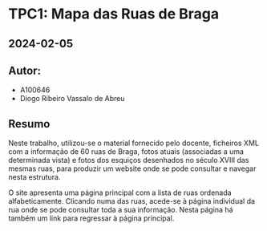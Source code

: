 # TPC1: Mapa das Ruas de Braga
## 2024-02-05

## Autor: 
- A100646
- Diogo Ribeiro Vassalo de Abreu

## Resumo

Neste trabalho, utilizou-se o material fornecido pelo docente, ficheiros XML com a informação de 60 ruas de Braga, fotos atuais (associadas a uma determinada vista) e fotos dos esquiços desenhados no século XVIII das mesmas ruas, para produzir um website onde se pode consultar e navegar nesta estrutura.

O site apresenta uma página principal com a lista de ruas ordenada alfabeticamente. Clicando numa das ruas, acede-se à página individual da rua onde se pode consultar toda a sua informação. Nesta página há também um link para regressar à página principal.
